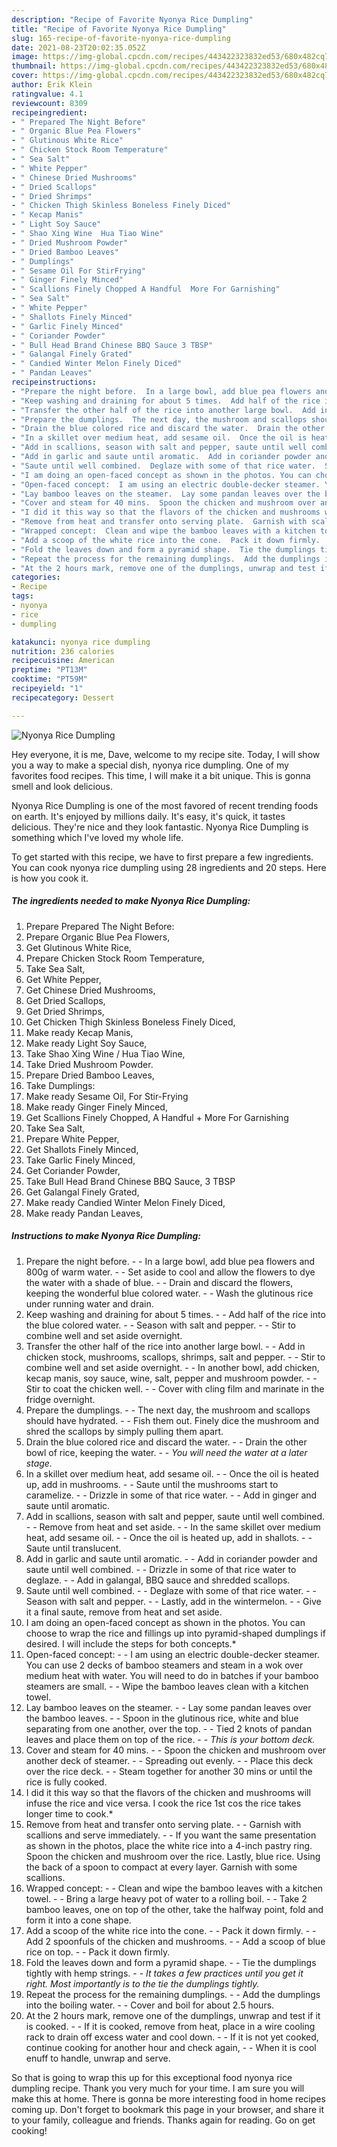 ```yaml
---
description: "Recipe of Favorite Nyonya Rice Dumpling"
title: "Recipe of Favorite Nyonya Rice Dumpling"
slug: 165-recipe-of-favorite-nyonya-rice-dumpling
date: 2021-08-23T20:02:35.052Z
image: https://img-global.cpcdn.com/recipes/443422323832ed53/680x482cq70/nyonya-rice-dumpling-recipe-main-photo.jpg
thumbnail: https://img-global.cpcdn.com/recipes/443422323832ed53/680x482cq70/nyonya-rice-dumpling-recipe-main-photo.jpg
cover: https://img-global.cpcdn.com/recipes/443422323832ed53/680x482cq70/nyonya-rice-dumpling-recipe-main-photo.jpg
author: Erik Klein
ratingvalue: 4.1
reviewcount: 8309
recipeingredient:
- " Prepared The Night Before"
- " Organic Blue Pea Flowers"
- " Glutinous White Rice"
- " Chicken Stock Room Temperature"
- " Sea Salt"
- " White Pepper"
- " Chinese Dried Mushrooms"
- " Dried Scallops"
- " Dried Shrimps"
- " Chicken Thigh Skinless Boneless Finely Diced"
- " Kecap Manis"
- " Light Soy Sauce"
- " Shao Xing Wine  Hua Tiao Wine"
- " Dried Mushroom Powder"
- " Dried Bamboo Leaves"
- " Dumplings"
- " Sesame Oil For StirFrying"
- " Ginger Finely Minced"
- " Scallions Finely Chopped A Handful  More For Garnishing"
- " Sea Salt"
- " White Pepper"
- " Shallots Finely Minced"
- " Garlic Finely Minced"
- " Coriander Powder"
- " Bull Head Brand Chinese BBQ Sauce 3 TBSP"
- " Galangal Finely Grated"
- " Candied Winter Melon Finely Diced"
- " Pandan Leaves"
recipeinstructions:
- "Prepare the night before.  In a large bowl, add blue pea flowers and 800g of warm water.  Set aside to cool and allow the flowers to dye the water with a shade of blue.  Drain and discard the flowers, keeping the wonderful blue colored water.  Wash the glutinous rice under running water and drain."
- "Keep washing and draining for about 5 times.  Add half of the rice into the blue colored water.  Season with salt and pepper.  Stir to combine well and set aside overnight."
- "Transfer the other half of the rice into another large bowl.  Add in chicken stock, mushrooms, scallops, shrimps, salt and pepper.  Stir to combine well and set aside overnight.  In another bowl, add chicken, kecap manis, soy sauce, wine, salt, pepper and mushroom powder.  Stir to coat the chicken well.  Cover with cling film and marinate in the fridge overnight."
- "Prepare the dumplings.  The next day, the mushroom and scallops should have hydrated.  Fish them out. Finely dice the mushroom and shred the scallops by simply pulling them apart."
- "Drain the blue colored rice and discard the water.  Drain the other bowl of rice, keeping the water.  *You will need the water at a later stage.*"
- "In a skillet over medium heat, add sesame oil.  Once the oil is heated up, add in mushrooms.  Saute until the mushrooms start to caramelize.  Drizzle in some of that rice water.  Add in ginger and saute until aromatic."
- "Add in scallions, season with salt and pepper, saute until well combined.  Remove from heat and set aside.  In the same skillet over medium heat, add sesame oil.  Once the oil is heated up, add in shallots.  Saute until translucent."
- "Add in garlic and saute until aromatic.  Add in coriander powder and saute until well combined.  Drizzle in some of that rice water to deglaze.  Add in galangal, BBQ sauce and shredded scallops."
- "Saute until well combined.  Deglaze with some of that rice water.  Season with salt and pepper.  Lastly, add in the wintermelon.  Give it a final saute, remove from heat and set aside."
- "I am doing an open-faced concept as shown in the photos. You can choose to wrap the rice and fillings up into pyramid-shaped dumplings if desired. I will include the steps for both concepts.*"
- "Open-faced concept:  I am using an electric double-decker steamer. You can use 2 decks of bamboo steamers and steam in a wok over medium heat with water. You will need to do in batches if your bamboo steamers are small.  Wipe the bamboo leaves clean with a kitchen towel."
- "Lay bamboo leaves on the steamer.  Lay some pandan leaves over the bamboo leaves.  Spoon in the glutinous rice, white and blue separating from one another, over the top.  Tied 2 knots of pandan leaves and place them on top of the rice.  *This is your bottom deck.*"
- "Cover and steam for 40 mins.  Spoon the chicken and mushroom over another deck of steamer.  Spreading out evenly.  Place this deck over the rice deck.  Steam together for another 30 mins or until the rice is fully cooked."
- "I did it this way so that the flavors of the chicken and mushrooms will infuse the rice and vice versa. I cook the rice 1st cos the rice takes longer time to cook.*"
- "Remove from heat and transfer onto serving plate.  Garnish with scallions and serve immediately.  If you want the same presentation as shown in the photos, place the white rice into a 4-inch pastry ring. Spoon the chicken and mushroom over the rice. Lastly, blue rice. Using the back of a spoon to compact at every layer. Garnish with some scallions."
- "Wrapped concept:  Clean and wipe the bamboo leaves with a kitchen towel.  Bring a large heavy pot of water to a rolling boil.  Take 2 bamboo leaves, one on top of the other, take the halfway point, fold and form it into a cone shape."
- "Add a scoop of the white rice into the cone.  Pack it down firmly.  Add 2 spoonfuls of the chicken and mushrooms.  Add a scoop of blue rice on top.  Pack it down firmly."
- "Fold the leaves down and form a pyramid shape.  Tie the dumplings tightly with hemp strings.  *It takes a few practices until you get it right. Most importantly is to the tie the dumplings tightly.*"
- "Repeat the process for the remaining dumplings.  Add the dumplings into the boiling water.  Cover and boil for about 2.5 hours."
- "At the 2 hours mark, remove one of the dumplings, unwrap and test if it is cooked.  If it is cooked, remove from heat, place in a wire cooling rack to drain off excess water and cool down.  If it is not yet cooked, continue cooking for another hour and check again,  When it is cool enuff to handle, unwrap and serve."
categories:
- Recipe
tags:
- nyonya
- rice
- dumpling

katakunci: nyonya rice dumpling 
nutrition: 236 calories
recipecuisine: American
preptime: "PT13M"
cooktime: "PT59M"
recipeyield: "1"
recipecategory: Dessert

---
```



![Nyonya Rice Dumpling](https://img-global.cpcdn.com/recipes/443422323832ed53/680x482cq70/nyonya-rice-dumpling-recipe-main-photo.jpg)

Hey everyone, it is me, Dave, welcome to my recipe site. Today, I will show you a way to make a special dish, nyonya rice dumpling. One of my favorites food recipes. This time, I will make it a bit unique. This is gonna smell and look delicious.



Nyonya Rice Dumpling is one of the most favored of recent trending foods on earth. It's enjoyed by millions daily. It's easy, it's quick, it tastes delicious. They're nice and they look fantastic. Nyonya Rice Dumpling is something which I've loved my whole life.


To get started with this recipe, we have to first prepare a few ingredients. You can cook nyonya rice dumpling using 28 ingredients and 20 steps. Here is how you cook it.

<!--inarticleads1-->

##### The ingredients needed to make Nyonya Rice Dumpling:

1. Prepare  Prepared The Night Before:
1. Prepare  Organic Blue Pea Flowers,
1. Get  Glutinous White Rice,
1. Prepare  Chicken Stock Room Temperature,
1. Take  Sea Salt,
1. Get  White Pepper,
1. Get  Chinese Dried Mushrooms,
1. Get  Dried Scallops,
1. Get  Dried Shrimps,
1. Get  Chicken Thigh Skinless Boneless Finely Diced,
1. Make ready  Kecap Manis,
1. Make ready  Light Soy Sauce,
1. Take  Shao Xing Wine / Hua Tiao Wine,
1. Take  Dried Mushroom Powder.
1. Prepare  Dried Bamboo Leaves,
1. Take  Dumplings:
1. Make ready  Sesame Oil, For Stir-Frying
1. Make ready  Ginger Finely Minced,
1. Get  Scallions Finely Chopped, A Handful + More For Garnishing
1. Take  Sea Salt,
1. Prepare  White Pepper,
1. Get  Shallots Finely Minced,
1. Take  Garlic Finely Minced,
1. Get  Coriander Powder,
1. Take  Bull Head Brand Chinese BBQ Sauce, 3 TBSP
1. Get  Galangal Finely Grated,
1. Make ready  Candied Winter Melon Finely Diced,
1. Make ready  Pandan Leaves,




<!--inarticleads2-->

##### Instructions to make Nyonya Rice Dumpling:

1. Prepare the night before. -  - In a large bowl, add blue pea flowers and 800g of warm water. -  - Set aside to cool and allow the flowers to dye the water with a shade of blue. -  - Drain and discard the flowers, keeping the wonderful blue colored water. -  - Wash the glutinous rice under running water and drain.
1. Keep washing and draining for about 5 times. -  - Add half of the rice into the blue colored water. -  - Season with salt and pepper. -  - Stir to combine well and set aside overnight.
1. Transfer the other half of the rice into another large bowl. -  - Add in chicken stock, mushrooms, scallops, shrimps, salt and pepper. -  - Stir to combine well and set aside overnight. -  - In another bowl, add chicken, kecap manis, soy sauce, wine, salt, pepper and mushroom powder. -  - Stir to coat the chicken well. -  - Cover with cling film and marinate in the fridge overnight.
1. Prepare the dumplings. -  - The next day, the mushroom and scallops should have hydrated. -  - Fish them out. Finely dice the mushroom and shred the scallops by simply pulling them apart.
1. Drain the blue colored rice and discard the water. -  - Drain the other bowl of rice, keeping the water. -  - *You will need the water at a later stage.*
1. In a skillet over medium heat, add sesame oil. -  - Once the oil is heated up, add in mushrooms. -  - Saute until the mushrooms start to caramelize. -  - Drizzle in some of that rice water. -  - Add in ginger and saute until aromatic.
1. Add in scallions, season with salt and pepper, saute until well combined. -  - Remove from heat and set aside. -  - In the same skillet over medium heat, add sesame oil. -  - Once the oil is heated up, add in shallots. -  - Saute until translucent.
1. Add in garlic and saute until aromatic. -  - Add in coriander powder and saute until well combined. -  - Drizzle in some of that rice water to deglaze. -  - Add in galangal, BBQ sauce and shredded scallops.
1. Saute until well combined. -  - Deglaze with some of that rice water. -  - Season with salt and pepper. -  - Lastly, add in the wintermelon. -  - Give it a final saute, remove from heat and set aside.
1. I am doing an open-faced concept as shown in the photos. You can choose to wrap the rice and fillings up into pyramid-shaped dumplings if desired. I will include the steps for both concepts.*
1. Open-faced concept: -  - I am using an electric double-decker steamer. You can use 2 decks of bamboo steamers and steam in a wok over medium heat with water. You will need to do in batches if your bamboo steamers are small. -  - Wipe the bamboo leaves clean with a kitchen towel.
1. Lay bamboo leaves on the steamer. -  - Lay some pandan leaves over the bamboo leaves. -  - Spoon in the glutinous rice, white and blue separating from one another, over the top. -  - Tied 2 knots of pandan leaves and place them on top of the rice. -  - *This is your bottom deck.*
1. Cover and steam for 40 mins. -  - Spoon the chicken and mushroom over another deck of steamer. -  - Spreading out evenly. -  - Place this deck over the rice deck. -  - Steam together for another 30 mins or until the rice is fully cooked.
1. I did it this way so that the flavors of the chicken and mushrooms will infuse the rice and vice versa. I cook the rice 1st cos the rice takes longer time to cook.*
1. Remove from heat and transfer onto serving plate. -  - Garnish with scallions and serve immediately. -  - If you want the same presentation as shown in the photos, place the white rice into a 4-inch pastry ring. Spoon the chicken and mushroom over the rice. Lastly, blue rice. Using the back of a spoon to compact at every layer. Garnish with some scallions.
1. Wrapped concept: -  - Clean and wipe the bamboo leaves with a kitchen towel. -  - Bring a large heavy pot of water to a rolling boil. -  - Take 2 bamboo leaves, one on top of the other, take the halfway point, fold and form it into a cone shape.
1. Add a scoop of the white rice into the cone. -  - Pack it down firmly. -  - Add 2 spoonfuls of the chicken and mushrooms. -  - Add a scoop of blue rice on top. -  - Pack it down firmly.
1. Fold the leaves down and form a pyramid shape. -  - Tie the dumplings tightly with hemp strings. -  - *It takes a few practices until you get it right. Most importantly is to the tie the dumplings tightly.*
1. Repeat the process for the remaining dumplings. -  - Add the dumplings into the boiling water. -  - Cover and boil for about 2.5 hours.
1. At the 2 hours mark, remove one of the dumplings, unwrap and test if it is cooked. -  - If it is cooked, remove from heat, place in a wire cooling rack to drain off excess water and cool down. -  - If it is not yet cooked, continue cooking for another hour and check again, -  - When it is cool enuff to handle, unwrap and serve.




So that is going to wrap this up for this exceptional food nyonya rice dumpling recipe. Thank you very much for your time. I am sure you will make this at home. There is gonna be more interesting food in home recipes coming up. Don't forget to bookmark this page in your browser, and share it to your family, colleague and friends. Thanks again for reading. Go on get cooking!

